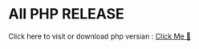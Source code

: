 # All PHP RELEASE

Click here to visit or download php versian : <a href= "https://windows.php.net/downloads/releases/archives/">Click Me 🔑</a>
